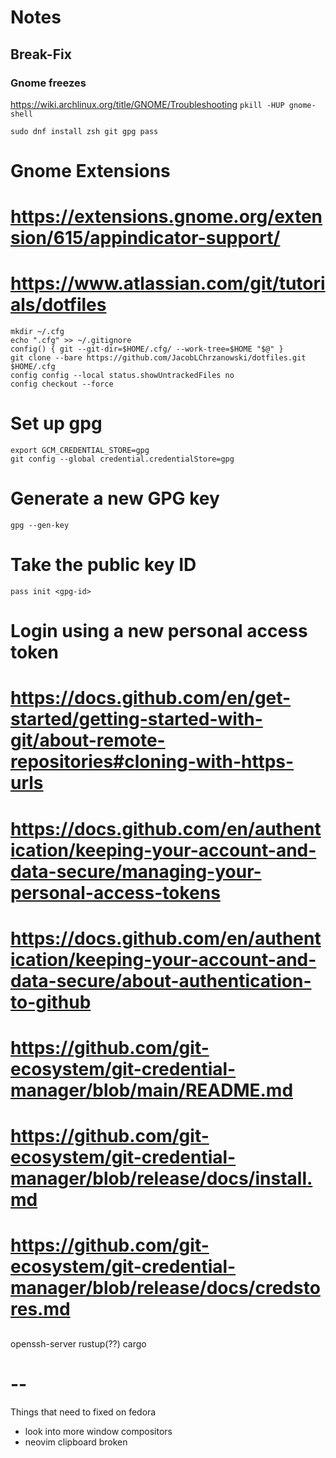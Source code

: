 # Notes

## Break-Fix

### Gnome freezes
https://wiki.archlinux.org/title/GNOME/Troubleshooting
`pkill -HUP gnome-shell`


```
sudo dnf install zsh git gpg pass
```
# Gnome Extensions
# https://extensions.gnome.org/extension/615/appindicator-support/
# 
# https://www.atlassian.com/git/tutorials/dotfiles

```
mkdir ~/.cfg
echo ".cfg" >> ~/.gitignore
config() { git --git-dir=$HOME/.cfg/ --work-tree=$HOME "$@" }
git clone --bare https://github.com/JacobLChrzanowski/dotfiles.git $HOME/.cfg
config config --local status.showUntrackedFiles no
config checkout --force
```

# Set up gpg
```
export GCM_CREDENTIAL_STORE=gpg
git config --global credential.credentialStore=gpg
```
# Generate a new GPG key
`gpg --gen-key`
# Take the public key ID
`pass init <gpg-id>`

# Login using a new personal access token
# https://docs.github.com/en/get-started/getting-started-with-git/about-remote-repositories#cloning-with-https-urls
# https://docs.github.com/en/authentication/keeping-your-account-and-data-secure/managing-your-personal-access-tokens

#####
# https://docs.github.com/en/authentication/keeping-your-account-and-data-secure/about-authentication-to-github
# https://github.com/git-ecosystem/git-credential-manager/blob/main/README.md
# https://github.com/git-ecosystem/git-credential-manager/blob/release/docs/install.md
# https://github.com/git-ecosystem/git-credential-manager/blob/release/docs/credstores.md

##
openssh-server rustup(??) cargo 


# --
Things that need to fixed on fedora
- look into more window compositors
- neovim clipboard broken

